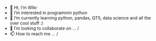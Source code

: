 - 👋 Hi, I’m Wlkr
- 👀 I’m interested in programmin python
- 🌱 I’m currently learning python, pandas, QT5, data science and all the over cool stuff :)
- 💞️ I’m looking to collaborate on ... /
- 📫 How to reach me ... /

<!---
WlkrsPrds/WlkrsPrds is a ✨ special ✨ repository because its `README.md` (this file) appears on your GitHub profile.
You can click the Preview link to take a look at your changes.
--->
